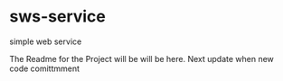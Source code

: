 # sws-service
simple web service 

The Readme for the Project will be will be here. 
Next update when new code comittmment
